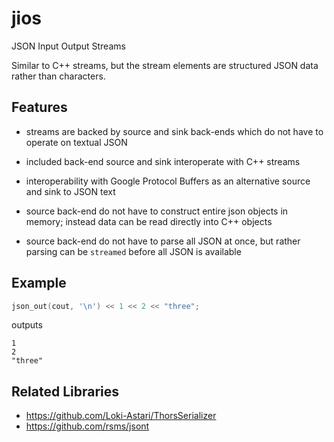 jios
====

JSON Input Output Streams

Similar to C++ streams, but the stream elements are structured JSON data rather
than characters.

Features
--------

* streams are backed by source and sink back-ends which do not have to operate
  on textual JSON

* included back-end source and sink interoperate with C++ streams

* interoperability with Google Protocol Buffers as an alternative source and
  sink to JSON text

* source back-end do not have to construct entire json objects in memory;
  instead data can be read directly into C++ objects

* source back-end do not have to parse all JSON at once, but rather parsing can
  be `streamed` before all JSON is available


Example
-------

```cpp
json_out(cout, '\n') << 1 << 2 << "three";

```
outputs
```
1
2
"three"
```


Related Libraries
-----------------

* https://github.com/Loki-Astari/ThorsSerializer
* https://github.com/rsms/jsont

